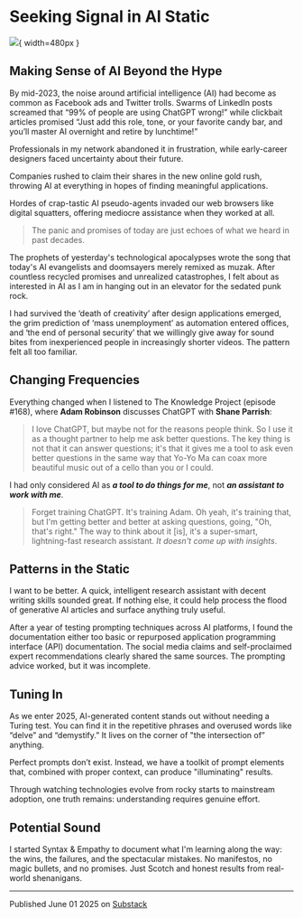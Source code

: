 # Seeking Signal in AI Static

![](https://ik.imagekit.io/typeai/tr:w-1200,c-at_max/img_hEP6AlTBZ6h2Gixeou.jpg){ width=480px }

## Making Sense of AI Beyond the Hype

By mid-2023, the noise around artificial intelligence (AI) had become as common as Facebook ads and Twitter trolls. Swarms of LinkedIn posts screamed that “99% of people are using ChatGPT wrong!” while clickbait articles promised “Just add this role, tone, or your favorite candy bar, and you’ll master AI overnight and retire by lunchtime!”

Professionals in my network abandoned it in frustration, while early-career designers faced uncertainty about their future.

Companies rushed to claim their shares in the new online gold rush, throwing AI at everything in hopes of finding meaningful applications.

Hordes of crap-tastic AI pseudo-agents invaded our web browsers like digital squatters, offering mediocre assistance when they worked at all.

> The panic and promises of today are just echoes of what we heard in past decades.

The prophets of yesterday's technological apocalypses wrote the song that today's AI evangelists and doomsayers merely remixed as muzak. After countless recycled promises and unrealized catastrophes, I felt about as interested in AI as I am in hanging out in an elevator for the sedated punk rock.

I had survived the ‘death of creativity’ after design applications emerged, the grim prediction of ‘mass unemployment’ as automation entered offices, and ‘the end of personal security’ that we willingly give away for sound bites from inexperienced people in increasingly shorter videos. The pattern felt all too familiar.

## Changing Frequencies

Everything changed when I listened to The Knowledge Project (episode #168), where **Adam Robinson** discusses ChatGPT with **Shane Parrish**:

> I love ChatGPT, but maybe not for the reasons people think. So I use it as a thought partner to help me ask better questions. The key thing is not that it can answer questions; it's that it gives me a tool to ask even better questions in the same way that Yo-Yo Ma can coax more beautiful music out of a cello than you or I could.

I had only considered AI as ***a tool to do things for me***, not ***an assistant to work with me***.

> Forget training ChatGPT. It's training Adam. Oh yeah, it's training that, but I'm getting better and better at asking questions, going, "Oh, that's right." The way to think about it \[is], it's a super-smart, lightning-fast research assistant. *It doesn't come up with insights*.

## Patterns in the Static

I want to be better. A quick, intelligent research assistant with decent writing skills sounded great. If nothing else, it could help process the flood of generative AI articles and surface anything truly useful.

After a year of testing prompting techniques across AI platforms, I found the documentation either too basic or repurposed application programming interface (API) documentation. The social media claims and self-proclaimed expert recommendations clearly shared the same sources. The prompting advice worked, but it was  incomplete.

## Tuning In

As we enter 2025, AI-generated content stands out without needing a Turing test. You can find it in the repetitive phrases and overused words like “delve” and “demystify.” It lives on the corner of "the intersection of” anything.

Perfect prompts don’t exist. Instead, we have a toolkit of prompt elements that, combined with proper context, can produce "illuminating" results.

Through watching technologies evolve from rocky starts to mainstream adoption, one truth remains: understanding requires genuine effort.

## Potential Sound

I started Syntax & Empathy to document what I'm learning along the way: the wins, the failures, and the spectacular mistakes. No manifestos, no magic bullets, and no promises. Just Scotch and honest results from real-world shenanigans.

---

Published June 01 2025 on [Substack](https://open.substack.com/pub/syntaxandempathy/p/seeking-signal-in-ai-static?r=2c384i&utm_campaign=post&utm_medium=web&showWelcomeOnShare=true)